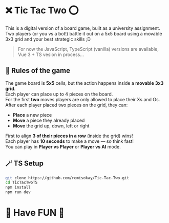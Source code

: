 # ❌ Tic Tac Two ⭕️

This is a digital version of a board game, built as a university assignment. Two players (or you vs a bot!) battle it out on a 5x5 board using a movable 3x3 grid and your best strategic skills ;D

> For now the JavaScript, TypeScript (vanilla) versions are available, Vue 3 + TS vesion in process...

## 📜 Rules of the game

The game board is **5x5** cells, but the action happens inside a **movable 3x3 grid**. <br>
Each player can place up to 4 pieces on the board. <br>
For the first **two** moves players are only allowed to place their Xs and Os. After each player placed two pieces on the grid, they can:
- **Place** a new piece
- **Move** a piece they already placed
- **Move** the grid up, down, left or right

First to align **3 of their pieces in a row** (inside the grid) wins! <br>
Each player has **10 seconds** to make a move — so think fast! <br>
You can play in **Player vs Player** or **Player vs AI** mode.

## 🪄 TS Setup

```bash
git clone https://github.com/remisokay/Tic-Tac-Two.git
cd TicTacTwoTS
npm install
npm run dev
```

# 🎀 Have FUN 🎀